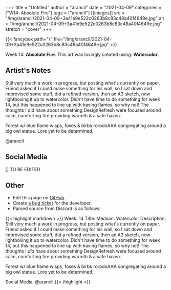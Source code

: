 +++
title =       "Untitled"
author =      "arancil"
date =        "2021-04-09"
categories =  ["W14: Absolute Fire"]
tags =        ["arancil"]
[[images]]
                      src = "/img/arancil/2021-04-09+3a41e9e522c0263b8c83c48a40f4649e.jpg"
                      alt = "/img/arancil/2021-04-09+3a41e9e522c0263b8c83c48a40f4649e.jpg"
                      stretch = "cover"
+++


{{< fancybox path="/" file="/img/arancil/2021-04-09+3a41e9e522c0263b8c83c48a40f4649e.jpg" >}}


Week 14: **Absolute Fire**. This art was lovingly created using: **Watercolor**.

## Artist's Notes

Still very much a work in progress, but posting what's currently on paper. Friend asked if I could make something for his wall, so I sat down and improvised some stuff, did a refined version, then an A3 sketch, now lightboxing it up to watercolor. Didn't have time to do something for week 14, but this happened to line up with having flames, so why not! The thoughts I did have about something DesignRefresh were focused around calm, comforting fire providing warmth & a safe haven. 

Forest w/ blue flame wisps, foxes & birbs rorodoAAA congregating around a big owl statue. Lore yet to be determined. 

@arancil

## Social Media

[] TO BE EDITED

## Other

- Edit this page on [GitHub](https://github.com/teaminkling/web-refresh/edit/main/blog/content/blog/arancil-week-14-911a.md).
- Create [a bug ticket](https://github.com/teaminkling/web-refresh/issues/new?assignees=&labels=bug&template=problem-report.md&title=) for the developer.
- Parsed source from Discord is as follows:

{{< highlight markdown >}}
Week: 14
Title: 
Medium: Watercolor
Description: Still very much a work in progress, but posting what's currently on paper. Friend asked if I could make something for his wall, so I sat down and improvised some stuff, did a refined version, then an A3 sketch, now lightboxing it up to watercolor. Didn't have time to do something for week 14, but this happened to line up with having flames, so why not! The thoughts I _did_ have about something DesignRefresh were focused around calm, comforting fire providing warmth & a safe haven. 

Forest w/ blue flame wisps, foxes & birbs rorodoAAA congregating around a big owl statue. Lore yet to be determined. 

Social Media: @arancil
{{< /highlight >}}